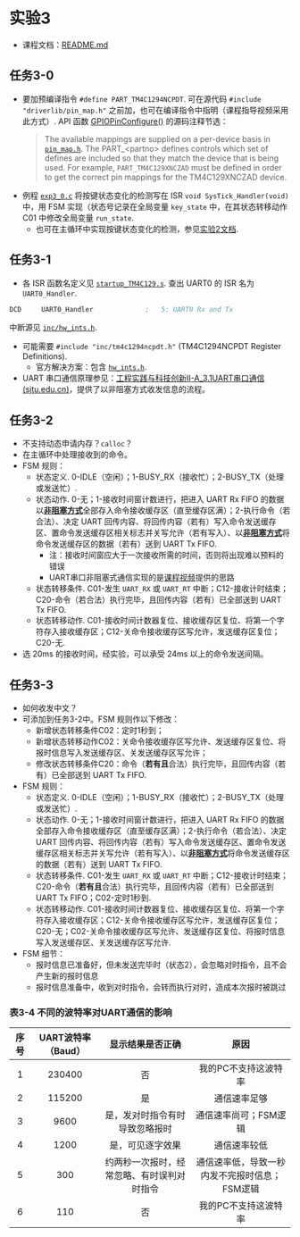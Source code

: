 # 实验3

- 课程文档：[README.md](../../README.md)

## 任务3-0

- 要加预编译指令 `#define PART_TM4C1294NCPDT`. 可在源代码 `#include "driverlib/pin_map.h"` 之前加，也可在编译指令中指明（课程指导视频采用此方式）. API 函数 [GPIOPinConfigure()](inc/hw_gpio.h) 的源码注释节选：
  > The available mappings are supplied on a per-device basis in [`pin_map.h`](driverlib/pin_map.h). The PART_\<partno> defines controls which set of defines are included so that they match the device that is being used. For example, `PART_TM4C129XNCZAD` must be defined in order to get the correct pin mappings for the TM4C129XNCZAD device.
- 例程 [`exp3_0.c`](exp3_0.c) 将按键状态变化的检测写在 ISR `void SysTick_Handler(void)` 中，用 FSM 实现（状态号记录在全局变量 `key_state` 中，在其状态转移动作 C01 中修改全局变量 `run_state`.
  - 也可在主循环中实现按键状态变化的检测，参见[实验2文档](../exp2/README.md).

## 任务3-1

- 各 ISR 函数名定义见 [`startup_TM4C129.s`](RTE/Device/TM4C1294NCPDT/startup_TM4C129.s). 查出 UART0 的 ISR 名为 `UART0_Handler`.

```asm
DCD     UART0_Handler             ;   5: UART0 Rx and Tx
```

中断源见 [`inc/hw_ints.h`](inc/hw_ints.h).

- 可能需要 `#include "inc/tm4c1294ncpdt.h"` (TM4C1294NCPDT Register Definitions).
  - 官方解决方案：包含 [`hw_ints.h`](inc/hw_ints.h).
- UART 串口通信原理参见：[工程实践与科技创新II-A_3.1UART串口通信 (sjtu.edu.cn)](https://vshare.sjtu.edu.cn/play/f1717b5a1c71ecd3d7eaacd6d6ffac31)，提供了以非阻塞方式收发信息的流程。

## 任务3-2

- 不支持动态申请内存？`calloc`？
- 在主循环中处理接收到的命令。
- FSM 规则：
  - 状态定义. 0-IDLE（空闲）；1-BUSY_RX（接收忙）；2-BUSY_TX（处理或发送忙）.
  - 状态动作. 0-无；1-接收时间窗计数进行，把进入 UART Rx FIFO 的数据以[**非阻塞方式**](https://vshare.sjtu.edu.cn/play/f1717b5a1c71ecd3d7eaacd6d6ffac31)全部存入命令接收缓存区（直至缓存区满）；2-执行命令（若合法）、决定 UART 回传内容、将回传内容（若有）写入命令发送缓存区、置命令发送缓存区相关标志并关写允许（若有写入）、以[**非阻塞方式**](https://vshare.sjtu.edu.cn/play/f1717b5a1c71ecd3d7eaacd6d6ffac31)将命令发送缓存区的数据（若有）送到 UART Tx FIFO.
    - 注：接收时间窗应大于一次接收所需的时间，否则将出现难以预料的错误
    - UART串口非阻塞式通信实现的是[课程视频](https://vshare.sjtu.edu.cn/play/f1717b5a1c71ecd3d7eaacd6d6ffac31)提供的思路
  - 状态转移条件. C01-发生 `UART_RX` 或 `UART_RT` 中断；C12-接收计时结束；C20-命令（若合法）执行完毕，且回传内容（若有）已全部送到 UART Tx FIFO.
  - 状态转移动作. C01-接收时间计数器复位、接收缓存区复位、将第一个字符存入接收缓存区；C12-关命令接收缓存区写允许，发送缓存区复位；C20-无.
- 选 20ms 的接收时间，经实验，可以承受 24ms 以上的命令发送间隔。

## 任务3-3

- 如何收发中文？
- 可添加到任务3-2中。FSM 规则作以下修改：
  - 新增状态转移条件C02：定时1秒到；
  - 新增状态转移动作C02：关命令接收缓存区写允许、发送缓存区复位、将报时信息写入发送缓存区、关发送缓存区写允许；
  - 修改状态转移条件C20：命令（**若有且**合法）执行完毕，且回传内容（若有）已全部送到 UART Tx FIFO.
- FSM 规则：
  - 状态定义. 0-IDLE（空闲）；1-BUSY_RX（接收忙）；2-BUSY_TX（处理或发送忙）.
  - 状态动作. 0-无；1-接收时间窗计数进行，把进入 UART Rx FIFO 的数据全部存入命令接收缓存区（直至缓存区满）；2-执行命令（若合法）、决定 UART 回传内容、将回传内容（若有）写入命令发送缓存区、置命令发送缓存区相关标志并关写允许（若有写入）、以[**非阻塞方式**](https://vshare.sjtu.edu.cn/play/f1717b5a1c71ecd3d7eaacd6d6ffac31)将命令发送缓存区的数据（若有）送到 UART Tx FIFO.
  - 状态转移条件. C01-发生 `UART_RX` 或 `UART_RT` 中断；C12-接收计时结束；C20-命令（**若有且**合法）执行完毕，且回传内容（若有）已全部送到 UART Tx FIFO；C02-定时1秒到.
  - 状态转移动作. C01-接收时间计数器复位、接收缓存区复位、将第一个字符存入接收缓存区；C12-关命令接收缓存区写允许，发送缓存区复位；C20-无；C02-关命令接收缓存区写允许、发送缓存区复位、将报时信息写入发送缓存区、关发送缓存区写允许.
- FSM 细节：
  - 报时信息已准备好，但未发送完毕时（状态2），会忽略对时指令，且不会产生新的报时信息
  - 报时信息准备中，收到对时指令，会转而执行对时，造成本次报时被跳过

### 表3-4 不同的波特率对UART通信的影响

| 序号 | UART波特率（Baud） | 显示结果是否正确 | 原因 |
|:-:|:-:|:-:|:-:|
| 1 | 230400 | 否 | 我的PC不支持这波特率 |
| 2 | 115200 | 是 | 通信速率足够 |
| 3 | 9600 | 是，发对时指令有时导致忽略报时 | 通信速率尚可；FSM逻辑 |
| 4 | 1200 | 是，可见逐字效果 | 通信速率较低 |
| 5 | 300 | 约两秒一次报时，经常忽略、有时误判对时指令 | 通信速率低，导致一秒内发不完报时信息；FSM逻辑 |
| 6 | 110 | 否 | 我的PC不支持这波特率 |
